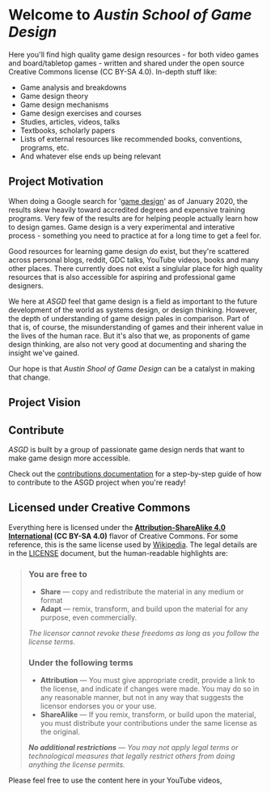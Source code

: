 # Welcome to *Austin School of Game Design*

Here you'll find high quality game design resources - for both video games and board/tabletop games - written and shared under the open source Creative Commons license (CC BY-SA 4.0).
In-depth stuff like:

- Game analysis and breakdowns
- Game design theory
- Game design mechanisms
- Game design exercises and courses
- Studies, articles, videos, talks
- Textbooks, scholarly papers
- Lists of external resources like recommended books, conventions, programs, etc.
- And whatever else ends up being relevant

## Project Motivation

When doing a Google search for '[game design](http://google.com/#q=game+design)' as of January 2020, the results skew heavily toward accredited degrees and expensive training programs.
Very few of the results are for helping people actually learn how to design games.
Game design is a very experimental and interative process - something you need to practice at for a long time to get a feel for.

Good resources for learning game design *do* exist, but they're scattered across personal blogs, reddit, GDC talks, YouTube videos, books and many other places.
There currently does not exist a singlular place for high quality resources that is also accessible for aspiring and professional game designers.

We here at *ASGD* feel that game design is a field as important to the future development of the world as systems design, or design thinking.
However, the depth of understanding of game design pales in comparison.
Part of that is, of course, the misunderstanding of games and their inherent value in the lives of the human race.
But it's also that we, as proponents of game design thinking, are also not very good at documenting and sharing the insight we've gained.

Our hope is that *Austin Shool of Game Design* can be a catalyst in making that change.

## Project Vision <!-- todo  -->

## Contribute <!-- TODO -->

*ASGD* is built by a group of passionate game design nerds that want to make game design more accessible. 

Check out the [contributions documentation](/CONTRIBUTOR.md) for a step-by-step guide of how to contribute to the ASGD project when you're ready!

## Licensed under Creative Commons

Everything here is licensed under the **[Attribution-ShareAlike 4.0 International](https://creativecommons.org/licenses/by-sa/4.0/) (CC BY-SA 4.0)** flavor of Creative Commons.
For some reference, this is the same license used by [Wikipedia](https://en.wikipedia.org/wiki/Wikipedia:Copyrights).
The legal details are in the [LICENSE](/LICENSE.md) document, but the human-readable highlights are:

> ### You are free to
>
> - **Share** — copy and redistribute the material in any medium or format
> - **Adapt** — remix, transform, and build upon the material for any purpose, even commercially.
>
> *The licensor cannot revoke these freedoms as long as you follow the license terms.*
>
> ### Under the following terms
>
> - **Attribution** — You must give appropriate credit, provide a link to the license, and indicate if changes were made.
You may do so in any reasonable manner, but not in any way that suggests the licensor endorses you or your use.
> - **ShareAlike** — If you remix, transform, or build upon the material, you must distribute your contributions under the same license as the original.
>
> ***No additional restrictions** — You may not apply legal terms or technological measures that legally restrict others from doing anything the license permits.*

Please feel free to use the content here in your YouTube videos, 

